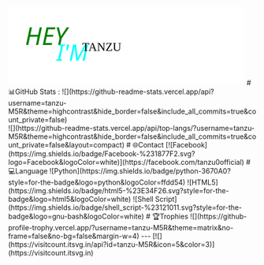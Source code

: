 <!Github README>
<img src="pics/tanzu.svg" alt="tanzu">
# 📊GitHub Stats :
![](https://github-readme-stats.vercel.app/api?username=tanzu-M5R&theme=highcontrast&hide_border=false&include_all_commits=true&count_private=false)<br/>
![](https://github-readme-stats.vercel.app/api/top-langs/?username=tanzu-M5R&theme=highcontrast&hide_border=false&include_all_commits=true&count_private=false&layout=compact)
# 🌐Contact
[![Facebook](https://img.shields.io/badge/Facebook-%231877F2.svg?logo=Facebook&logoColor=white)](https://facebook.com/tanzu0official) 
# 💻Language
![Python](https://img.shields.io/badge/python-3670A0?style=for-the-badge&logo=python&logoColor=ffdd54) ![HTML5](https://img.shields.io/badge/html5-%23E34F26.svg?style=for-the-badge&logo=html5&logoColor=white) ![Shell Script](https://img.shields.io/badge/shell_script-%23121011.svg?style=for-the-badge&logo=gnu-bash&logoColor=white)
# 🏆Trophies
![](https://github-profile-trophy.vercel.app/?username=tanzu-M5R&theme=matrix&no-frame=false&no-bg=false&margin-w=4)
---
[![](https://visitcount.itsvg.in/api?id=tanzu-M5R&icon=5&color=3)](https://visitcount.itsvg.in)
</README>

